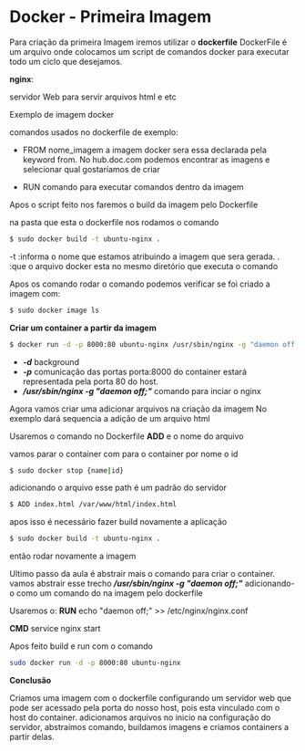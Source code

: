 # Docker - Primeira Imagem

Para criação da primeira Imagem iremos utilizar o **dockerfile**
DockerFile é um arquivo onde colocamos um script de comandos docker
para executar todo um ciclo que desejamos.


**nginx**:

servidor Web para servir arquivos html e etc

Exemplo de imagem docker

comandos usados no dockerfile de exemplo:
- FROM nome_imagem 
  a imagem docker sera essa declarada pela keyword from. No hub.doc.com podemos
  encontrar as imagens e selecionar qual gostaríamos de criar

- RUN comando para executar comandos dentro da imagem

Apos o script feito nos faremos o build da imagem pelo Dockerfile

na pasta que esta o dockerfile nos rodamos o comando

~~~ bash
$ sudo docker build -t ubuntu-nginx .
~~~

-t  :informa o nome que estamos atribuindo a imagem que sera gerada.
.      :que o arquivo docker esta no mesmo diretório que executa o comando


Apos os comando rodar o comando podemos verificar se foi criado a imagem com:
~~~ bash
$ sudo docker image ls
~~~


**Criar um container a partir da imagem**

~~~ bash
$ docker run -d -p 8000:80 ubuntu-nginx /usr/sbin/nginx -g "daemon off;"
~~~

- ***-d*** background
- ***-p*** comunicação das portas porta:8000 do container estará representada pela porta 80 do host.
- ***/usr/sbin/nginx -g "daemon off;"*** comando para inciar o nginx


Agora vamos criar uma adicionar arquivos na criação da imagem
No exemplo dará sequencia a adição de um arquivo html

Usaremos o comando no Dockerfile **ADD** e o nome do arquivo

vamos parar o container com 
para o container por nome o id
~~~ bash
$ sudo docker stop {name|id}
~~~

adicionando o arquivo
esse path é um padrão do servidor
~~~ bash
$ ADD index.html /var/www/html/index.html
~~~

 apos isso é necessário fazer build novamente a aplicação

 ~~~ bash
$ sudo docker build -t ubuntu-nginx .
 ~~~
 então rodar novamente a imagem


Ultimo passo da aula é abstrair mais o comando para criar o container.
vamos abstrair esse trecho ***/usr/sbin/nginx -g "daemon off;"*** adicionando-o
como um comando do na imagem pelo dockerfile

Usaremos o:
**RUN** echo "daemon off;" >> /etc/nginx/nginx.conf

**CMD** service nginx start

Apos feito build e run com o comando
~~~ bash
sudo docker run -d -p 8000:80 ubuntu-nginx
~~~
 
**Conclusão**

Criamos uma imagem com o dockerfile configurando um servidor web que pode
ser acessado pela porta do nosso host, pois esta vinculado com o host do container.
adicionamos arquivos no inicio na configuração do servidor, abstraímos comando,
buildamos imagens e criamos containers a partir delas.

